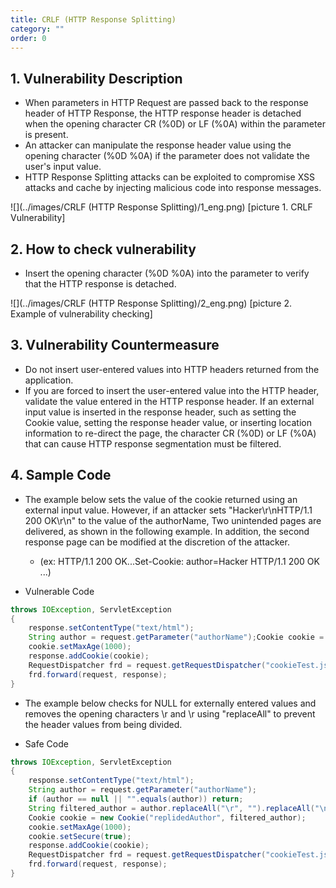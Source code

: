 ```yaml
---
title: CRLF (HTTP Response Splitting)
category: ""
order: 0
---
```


## 1. Vulnerability Description
* When parameters in HTTP Request are passed back to the response header of HTTP Response, the HTTP response header is detached when the opening character CR (%0D) or LF (%0A) within the parameter is present.
* An attacker can manipulate the response header value using the opening character (%0D %0A) if the parameter does not validate the user's input value.
* HTTP Response Splitting attacks can be exploited to compromise XSS attacks and cache by injecting malicious code into response messages.

![](../images/CRLF (HTTP Response Splitting)/1_eng.png)
[picture 1. CRLF Vulnerability]


## 2. How to check vulnerability
* Insert the opening character (%0D %0A) into the parameter to verify that the HTTP response is detached.

![](../images/CRLF (HTTP Response Splitting)/2_eng.png)
[picture 2. Example of vulnerability checking]


## 3. Vulnerability Countermeasure
* Do not insert user-entered values into HTTP headers returned from the application.
* If you are forced to insert the user-entered value into the HTTP header, validate the value entered in the HTTP response header.
If an external input value is inserted in the response header, such as setting the Cookie value, setting the response header value, or inserting location information to re-direct the page, the character CR (%0D) or LF (%0A) that can cause HTTP response segmentation must be filtered.

## 4. Sample Code
* The example below sets the value of the cookie returned using an external input value.
However, if an attacker sets "Hacker\r\nHTTP/1.1 200 OK\r\n" to the value of the authorName,
Two unintended pages are delivered, as shown in the following example. In addition, the second response page can be modified at the discretion of the attacker.
  * (ex: HTTP/1.1 200 OK...Set-Cookie: author=Hacker HTTP/1.1 200 OK ...)

* Vulnerable Code

```JAVA
throws IOException, ServletException
{
    response.setContentType("text/html");
    String author = request.getParameter("authorName");Cookie cookie = new Cookie("replidedAuthor", author);
    cookie.setMaxAge(1000);
    response.addCookie(cookie);
    RequestDispatcher frd = request.getRequestDispatcher("cookieTest.jsp");
    frd.forward(request, response);
}
```

* The example below checks for NULL for externally entered values and removes the opening characters \r and \r using "replaceAll" to prevent the header values from being divided.

* Safe Code

```JAVA
throws IOException, ServletException
{
    response.setContentType("text/html");
    String author = request.getParameter("authorName");
    if (author == null || "".equals(author)) return;
    String filtered_author = author.replaceAll("\r", "").replaceAll("\n", "");
    Cookie cookie = new Cookie("replidedAuthor", filtered_author);
    cookie.setMaxAge(1000);
    cookie.setSecure(true);
    response.addCookie(cookie);
    RequestDispatcher frd = request.getRequestDispatcher("cookieTest.jsp");
    frd.forward(request, response);
}
```

